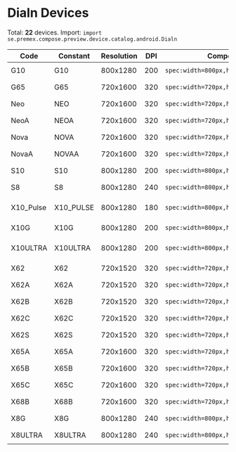 # Dialn Devices

Total: **22** devices. Import: `import se.premex.compose.preview.device.catalog.android.Dialn`

| Code | Constant | Resolution | DPI | Compose Spec | Preview Usage |
|------|----------|------------|-----|-------------|---------------|
| G10 | G10 | 800x1280 | 200 | `spec:width=800px,height=1280px,dpi=200` | `@Preview(device = Dialn.G10)` |
| G65 | G65 | 720x1600 | 320 | `spec:width=720px,height=1600px,dpi=320` | `@Preview(device = Dialn.G65)` |
| Neo | NEO | 720x1600 | 320 | `spec:width=720px,height=1600px,dpi=320` | `@Preview(device = Dialn.NEO)` |
| NeoA | NEOA | 720x1600 | 320 | `spec:width=720px,height=1600px,dpi=320` | `@Preview(device = Dialn.NEOA)` |
| Nova | NOVA | 720x1600 | 320 | `spec:width=720px,height=1600px,dpi=320` | `@Preview(device = Dialn.NOVA)` |
| NovaA | NOVAA | 720x1600 | 320 | `spec:width=720px,height=1600px,dpi=320` | `@Preview(device = Dialn.NOVAA)` |
| S10 | S10 | 800x1280 | 200 | `spec:width=800px,height=1280px,dpi=200` | `@Preview(device = Dialn.S10)` |
| S8 | S8 | 800x1280 | 240 | `spec:width=800px,height=1280px,dpi=240` | `@Preview(device = Dialn.S8)` |
| X10_Pulse | X10_PULSE | 800x1280 | 180 | `spec:width=800px,height=1280px,dpi=180` | `@Preview(device = Dialn.X10_PULSE)` |
| X10G | X10G | 800x1280 | 200 | `spec:width=800px,height=1280px,dpi=200` | `@Preview(device = Dialn.X10G)` |
| X10ULTRA | X10ULTRA | 800x1280 | 200 | `spec:width=800px,height=1280px,dpi=200` | `@Preview(device = Dialn.X10ULTRA)` |
| X62 | X62 | 720x1520 | 320 | `spec:width=720px,height=1520px,dpi=320` | `@Preview(device = Dialn.X62)` |
| X62A | X62A | 720x1520 | 320 | `spec:width=720px,height=1520px,dpi=320` | `@Preview(device = Dialn.X62A)` |
| X62B | X62B | 720x1520 | 320 | `spec:width=720px,height=1520px,dpi=320` | `@Preview(device = Dialn.X62B)` |
| X62C | X62C | 720x1520 | 320 | `spec:width=720px,height=1520px,dpi=320` | `@Preview(device = Dialn.X62C)` |
| X62S | X62S | 720x1520 | 320 | `spec:width=720px,height=1520px,dpi=320` | `@Preview(device = Dialn.X62S)` |
| X65A | X65A | 720x1600 | 320 | `spec:width=720px,height=1600px,dpi=320` | `@Preview(device = Dialn.X65A)` |
| X65B | X65B | 720x1600 | 320 | `spec:width=720px,height=1600px,dpi=320` | `@Preview(device = Dialn.X65B)` |
| X65C | X65C | 720x1600 | 320 | `spec:width=720px,height=1600px,dpi=320` | `@Preview(device = Dialn.X65C)` |
| X68B | X68B | 720x1600 | 320 | `spec:width=720px,height=1600px,dpi=320` | `@Preview(device = Dialn.X68B)` |
| X8G | X8G | 800x1280 | 240 | `spec:width=800px,height=1280px,dpi=240` | `@Preview(device = Dialn.X8G)` |
| X8ULTRA | X8ULTRA | 800x1280 | 240 | `spec:width=800px,height=1280px,dpi=240` | `@Preview(device = Dialn.X8ULTRA)` |

<!-- Generated automatically. Do not edit manually. -->
